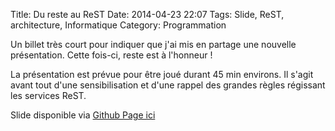 Title: Du reste au ReST
Date: 2014-04-23 22:07
Tags: Slide, ReST, architecture, Informatique
Category: Programmation

Un billet très court pour indiquer que j'ai mis en partage une nouvelle présentation. Cette fois-ci, reste est à l'honneur !

La présentation est prévue pour être joué durant 45 min environs. Il s'agit avant tout d'une sensibilisation et d'une rappel des grandes règles régissant les services ReST.

Slide disponible via [Github Page ici](http://armaklan.github.io/slide-rest/)
